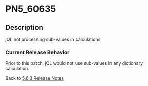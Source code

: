 # PN5_60635

<PageHeader />

## Description

jQL not processing sub-values in calculations

### Current Release Behavior

Prior to this patch, jQL would not use sub-values in any dictionary calculation.

Back to [5.6.3 Release Notes](./../README.md)

<PageFooter />
